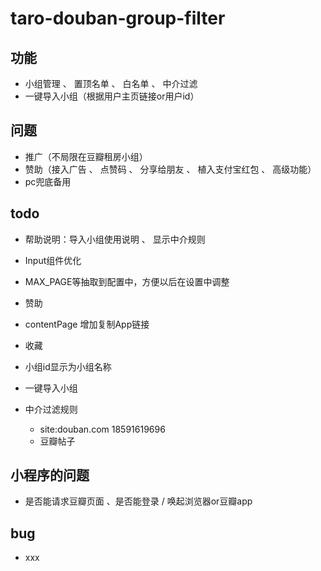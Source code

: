 # taro-douban-group-filter

## 功能
* 小组管理 、 置顶名单 、 白名单 、 中介过滤
* 一键导入小组（根据用户主页链接or用户id）


## 问题
* 推广（不局限在豆瓣租房小组）
* 赞助（接入广告 、 点赞码 、 分享给朋友 、 植入支付宝红包 、 高级功能）
* pc兜底备用


## todo
* 帮助说明：导入小组使用说明 、 显示中介规则
* Input组件优化
* MAX_PAGE等抽取到配置中，方便以后在设置中调整
* 赞助
* contentPage 增加复制App链接
* 收藏

* 小组id显示为小组名称
* 一键导入小组
* 中介过滤规则
  * site:douban.com 18591619696
  * 豆瓣帖子


## 小程序的问题
* 是否能请求豆瓣页面 、是否能登录 / 唤起浏览器or豆瓣app


## bug
* xxx
